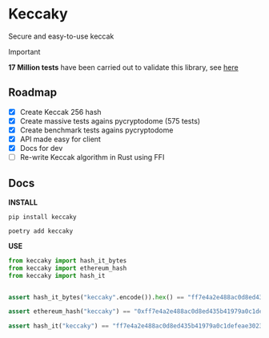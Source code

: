 # Keccaky

Secure and easy-to-use keccak

> [!IMPORTANT]  
> **17 Million tests** have been carried out to validate this library, see [here]()

## Roadmap

- [x] Create Keccak 256 hash
- [x] Create massive tests agains pycryptodome (575 tests)
- [x] Create benchmark tests agains pycryptodome
- [x] API made easy for client
- [x] Docs for dev
- [ ] Re-write Keccak algorithm in Rust using FFI

## Docs

**INSTALL**

```
pip install keccaky
```

```
poetry add keccaky
```

**USE**

```python
from keccaky import hash_it_bytes
from keccaky import ethereum_hash
from keccaky import hash_it


assert hash_it_bytes("keccaky".encode()).hex() == "ff7e4a2e488ac0d8ed435b41979a0c1defeae30231dc5338a1b3a39c86adfd3c"

assert ethereum_hash("keccaky") == "0xff7e4a2e488ac0d8ed435b41979a0c1defeae30231dc5338a1b3a39c86adfd3c"

assert hash_it("keccaky") == "ff7e4a2e488ac0d8ed435b41979a0c1defeae30231dc5338a1b3a39c86adfd3c"
```
